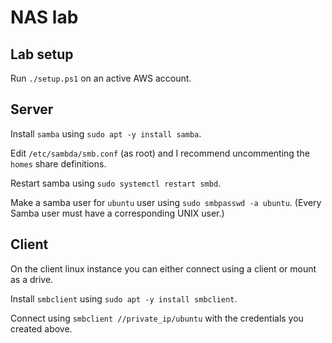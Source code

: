 # NAS lab

## Lab setup

Run `./setup.ps1` on an active AWS account.


## Server

Install `samba` using `sudo apt -y install samba`.

Edit `/etc/sambda/smb.conf` (as root) and I recommend uncommenting the `homes` share definitions.

Restart samba using `sudo systemctl restart smbd`.

Make a samba user for `ubuntu` user using `sudo smbpasswd -a ubuntu`.
(Every Samba user must have a corresponding UNIX user.)


## Client

On the client linux instance you can either connect using a client or mount as a drive.

Install `smbclient` using `sudo apt -y install smbclient`.

Connect using `smbclient //private_ip/ubuntu` with the credentials you created above.

